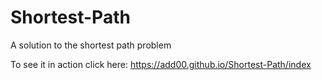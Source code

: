 # Shortest-Path
A solution to the shortest path problem

To see it in action click here: https://add00.github.io/Shortest-Path/index
